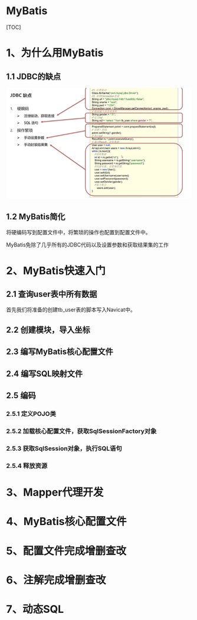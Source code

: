 # MyBatis

[TOC]

# 1、为什么用MyBatis

## 1.1 JDBC的缺点

![image-20230130144646759](pictures/image-20230130144646759.png)

## 1.2 MyBatis简化

将硬编码写到配置文件中，将繁琐的操作也配置到配置文件中。

MyBatis免除了几乎所有的JDBC代码以及设置参数和获取结果集的工作

# 2、MyBatis快速入门

## 2.1 查询user表中所有数据

首先我们将准备的创建tb_user表的脚本写入Navicat中。

## 2.2 创建模块，导入坐标



## 2.3 编写MyBatis核心配置文件



## 2.4 编写SQL映射文件



## 2.5 编码

### 2.5.1 定义POJO类

### 2.5.2 加载核心配置文件，获取SqlSessionFactory对象

### 2.5.3 获取SqlSession对象，执行SQL语句

### 2.5.4 释放资源

# 3、Mapper代理开发



# 4、MyBatis核心配置文件



# 5、配置文件完成增删查改



# 6、注解完成增删查改



# 7、动态SQL
